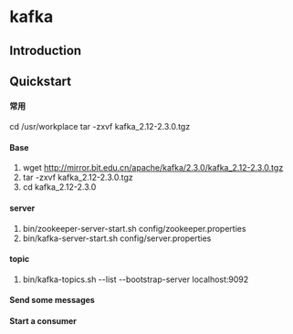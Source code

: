 # kafka #

## Introduction ##

## Quickstart ##

#### 常用 ####

cd /usr/workplace
tar -zxvf kafka_2.12-2.3.0.tgz

#### Base ####

1. wget http://mirror.bit.edu.cn/apache/kafka/2.3.0/kafka_2.12-2.3.0.tgz
2. tar -zxvf kafka_2.12-2.3.0.tgz
3. cd kafka_2.12-2.3.0

#### server ####

1. bin/zookeeper-server-start.sh config/zookeeper.properties
2. bin/kafka-server-start.sh config/server.properties

#### topic ####

1. bin/kafka-topics.sh --list --bootstrap-server localhost:9092

#### Send some messages ####

#### Start a consumer ####

